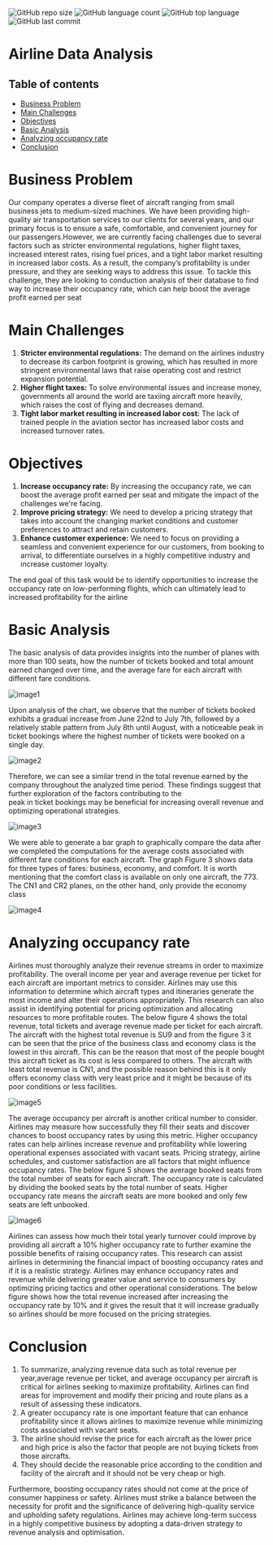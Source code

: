 ![GitHub repo size](https://img.shields.io/github/repo-size/Sandy752/Airline?style=for-the-badge)
![GitHub language count](https://img.shields.io/github/languages/count/Sandy752/Airline?style=for-the-badge)
![GitHub top language](https://img.shields.io/github/languages/top/Sandy752/Airline?style=for-the-badge)
![GitHub last commit](https://img.shields.io/github/last-commit/Sandy752/Airline?color=red&style=for-the-badge)


# Airline Data Analysis

## Table of contents
* [Business Problem](#business-problem)
* [Main Challenges](#main-challenges)   
* [Objectives](#objectives)
* [Basic Analysis](#basic-analysis)
* [Analyzing occupancy rate](#analyzing-occupancy-rate)
* [Conclusion](#Conclusion)

# **Business Problem**

Our company operates a diverse fleet of aircraft ranging from small business jets to medium-sized machines. We have been providing high-quality air transportation services to our clients for several years, and our primary focus is to ensure a safe, comfortable, and convenient journey for our passengers.However, we are currently facing challenges due to several factors such as stricter environmental regulations, higher flight taxes, increased interest rates, rising fuel prices, and a tight labor market resulting in increased labor costs. As a result, the company’s profitability is under pressure, and they are seeking ways to address this issue. To tackle this challenge, they are looking to conduction analysis of their database to find way to increase their occupancy rate, which can help boost the average profit earned per seat

# **Main Challenges**

1. **Stricter environmental regulations:** The demand on the airlines industry to decrease its carbon footprint is growing, which has resulted in more stringent environmental laws that raise operating cost and restrict expansion potential.  
2. **Higher flight taxes:** To solve environmental issues and increase money, governments all around the world are taxiing aircraft more heavily, which raises the cost of flying and decreases demand.   
3. **Tight labor market resulting in increased labor cost:** The lack of trained people in the aviation sector has increased labor costs and increased turnover rates.

# **Objectives**

1. **Increase occupancy rate:** By increasing the occupancy rate, we can boost the average profit earned per seat and mitigate the impact of the challenges we're facing.  
2. **Improve pricing strategy:** We need to develop a pricing strategy that takes into account the changing market conditions and customer preferences to attract and retain customers.  
3. **Enhance customer experience:** We need to focus on providing a seamless and convenient experience for our customers, from booking to arrival, to differentiate ourselves in a highly competitive industry and increase customer loyalty.

The end goal of this task would be to identify opportunities to increase the occupancy rate on low-performing flights, which can ultimately lead to increased profitability for the airline

# **Basic Analysis**

The basic analysis of data provides insights into the number of planes with more than 100 seats, how the number of tickets booked and total amount earned changed over time, and the average fare for each aircraft with different fare conditions.

![image1](https://github.com/Sandy752/Airline/blob/main/Screenshot/6.png)

Upon analysis of the chart, we observe that the number of tickets booked exhibits a gradual increase from June 22nd to July 7th, followed by a relatively stable pattern from July 8th until August, with a noticeable peak in ticket bookings where the highest number of tickets were booked on a single day.

![image2](https://github.com/Sandy752/Airline/blob/main/Screenshot/2.png)

Therefore, we can see a similar trend in the total revenue earned by the company throughout the analyzed time period. These findings suggest that further exploration of the factors contributing to the  
peak in ticket bookings may be beneficial for increasing overall revenue and optimizing operational strategies.

![image3](https://github.com/Sandy752/Airline/blob/main/Screenshot/3.png)

We were able to generate a bar graph to graphically compare the data after we completed the computations for the average costs associated with different fare conditions for each aircraft. The graph Figure 3 shows data  
for three types of fares: business, economy, and comfort. It is worth mentioning that the comfort class is available on only one aircraft, the 773\. The CN1 and CR2 planes, on the other hand, only provide the economy class

![image4](https://github.com/Sandy752/Airline/blob/main/Screenshot/5.png)

# **Analyzing occupancy rate**

Airlines must thoroughly analyze their revenue streams in order to maximize profitability. The overall income per year and average revenue per ticket for each aircraft are important metrics to consider. Airlines may use this information to determine which aircraft types and itineraries generate the most income and alter their operations appropriately. This research can also assist in identifying potential for pricing optimization and allocating resources to more profitable routes. The below figure 4 shows the total revenue, total tickets and average revenue made per ticket for each aircraft. The aircraft with the highest total revenue is SU9 and from the figure 3 it can be seen that the price of the business class and economy class is the lowest in this aircraft. This can be the reason that most of the people bought this aircraft ticket as its cost is less compared to others. The aircraft with least total revenue is CN1, and the possible reason behind this is it only offers economy class with very least price and it might be because of its poor conditions or less facilities.

![image5](https://github.com/Sandy752/Airline/blob/main/Screenshot/4.png)

The average occupancy per aircraft is another critical number to consider. Airlines may measure how successfully they fill their seats and discover chances to boost occupancy rates by using this metric. Higher occupancy rates can help airlines increase revenue and profitability while lowering operational expenses associated with vacant seats. Pricing strategy, airline schedules, and customer satisfaction are all factors that might influence occupancy rates. The below figure 5 shows the average booked seats from the total number of seats for each aircraft. The occupancy rate is calculated by dividing the booked seats by the total number of seats. Higher occupancy rate means the aircraft seats are more booked and only few seats are left unbooked.

![image6](https://github.com/Sandy752/Airline/blob/main/Screenshot/3.png)

Airlines can assess how much their total yearly turnover could improve by providing all aircraft a 10% higher occupancy rate to further examine the possible benefits of raising occupancy rates. This research can assist airlines in determining the financial impact of boosting occupancy rates and if it is a realistic strategy. Airlines may enhance occupancy rates and revenue while delivering greater value and service to consumers by optimizing pricing tactics and other operational considerations. The below figure shows how the total revenue increased after increasing the occupancy rate by 10% and it gives the result that it will increase gradually so airlines should be more focused on the pricing strategies.

# **Conclusion**

1. To summarize, analyzing revenue data such as total revenue per year,average revenue per ticket, and average occupancy per aircraft is critical for airlines seeking to maximize profitability. Airlines can find areas for improvement and modify their pricing and route plans as a result of assessing these indicators.   
2. A greater occupancy rate is one important feature that can enhance profitability since it allows airlines to maximize revenue while minimizing costs associated with vacant seats.  
3. The airline should revise the price for each aircraft as the lower price and high price is also the factor that people are not buying tickets from those aircrafts.  
4. They should decide the reasonable price according to the condition and facility of the aircraft and it should not be very cheap or high.

Furthermore, boosting occupancy rates should not come at the price of consumer happiness or safety. Airlines must strike a balance between the necessity for profit and the significance of delivering high-quality service and upholding safety regulations. Airlines may achieve long-term success in a highly competitive business by adopting a data-driven strategy to revenue analysis and optimisation.